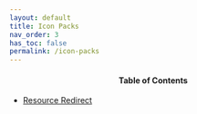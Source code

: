 ```yaml
---
layout: default
title: Icon Packs
nav_order: 3
has_toc: false
permalink: /icon-packs
---
```

<!-- 
{: .note }
> {: .opaque }
> 
>
> 
-->

<div class="w3-card">
<div class="w3-container">
<h4 style="text-align:center">Table of Contents</h4>
<ul>
<li><a class="text-delta" href="/resource-redirect">Resource Redirect</a></li>
</ul>
</div>
</div>